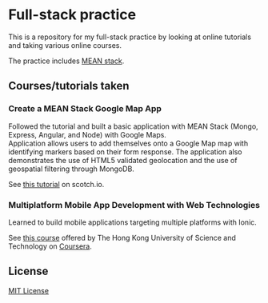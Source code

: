 # Full-stack practice
This is a repository for my full-stack practice by looking at online tutorials and taking various online courses. 

The practice includes [MEAN stack](http://mean.io/#!/).

## Courses/tutorials taken
### Create a MEAN Stack Google Map App
Followed the tutorial and built a basic application with MEAN Stack (Mongo, Express, Angular, and Node) with Google Maps.  
Application allows users to add themselves onto a Google Map map with identifying markers based on their form response. The application also demonstrates the use of HTML5 validated geolocation and the use of geospatial filtering through MongoDB.

See [this tutorial](https://scotch.io/tutorials/making-mean-apps-with-google-maps-part-i) on scotch.io.

### Multiplatform Mobile App Development with Web Technologies
Learned to build mobile applications targeting multiple platforms with Ionic.

See [this course](https://www.coursera.org/learn/hybrid-mobile-development) offered by The Hong Kong University of Science and Technology on [Coursera](https://www.coursera.org/).


## License
[MIT License](https://opensource.org/licenses/MIT)